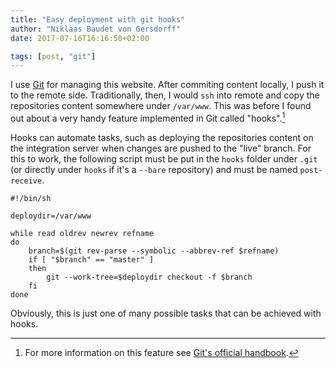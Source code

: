 ```yaml
---
title: "Easy deployment with git hooks"
author: "Niklaas Baudet von Gersdorff"
date: 2017-07-16T16:16:50+02:00

tags: [post, "git"]
---
```


I use [Git](www.git-scm.com) for managing this website. After commiting content
locally, I push it to the remote side. Traditionally, then, I would `ssh`
into remote and copy the repositories content somewhere under `/var/www`.
This was before I found out about a very handy feature implemented in Git
called "hooks".[^1]

<!-- more -->

Hooks can automate tasks, such as deploying the repositories content on
the integration server when changes are pushed to the "live" branch. For
this to work, the following script must be put in the `hooks` folder under
`.git` (or directly under `hooks` if it's a `--bare` repository) and must
be named `post-receive`.

```
#!/bin/sh

deploydir=/var/www

while read oldrev newrev refname
do
    branch=$(git rev-parse --symbolic --abbrev-ref $refname)
    if [ "$branch" == "master" ]
    then
        git --work-tree=$deploydir checkout -f $branch
    fi
done
```

Obviously, this is just one of many possible tasks that can be achieved
with hooks.

[^1]: For more information on this feature see [Git's official handbook](https://git-scm.com/book/en/v2/Customizing-Git-Git-Hooks).
